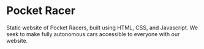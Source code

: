# Pocket Racer

Static website of Pocket Racers, built using HTML, CSS, and Javascript. We seek to make fully autonomous cars accessible to everyone with our website.

